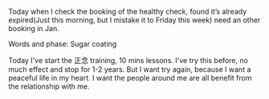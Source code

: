 Today when I check the booking of the healthy check, found it’s already expired(Just this morning, but I mistake it to Friday this week) need an other booking in Jan.

Words and phase:
Sugar coating

Today I've start the 正念 training, 10 mins lessons. I've try this before, no much effect and stop for 1-2 years. But I want try again, because I want a peaceful life in my heart. I want the people around me are all benefit from the relationship with me.

